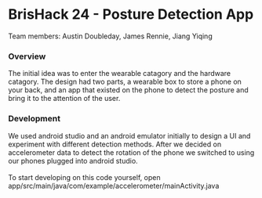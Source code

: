 # BrisHack 24 - Posture Detection App
Team members: Austin Doubleday, James Rennie, Jiang Yiqing
### Overview
The initial idea was to enter the wearable catagory and the hardware catagory. The design had two parts, a wearable box to store a phone on your back, and an app that existed on the phone to detect the posture and bring it to the attention of the user.
### Development
We used android studio and an android emulator initially to design a UI and experiment with different detection methods. After we decided on accelerometer data to detect the rotation of the phone we switched to using our phones plugged into android studio.\
\
To start developing on this code yourself, open app/src/main/java/com/example/accelerometer/mainActivity.java
